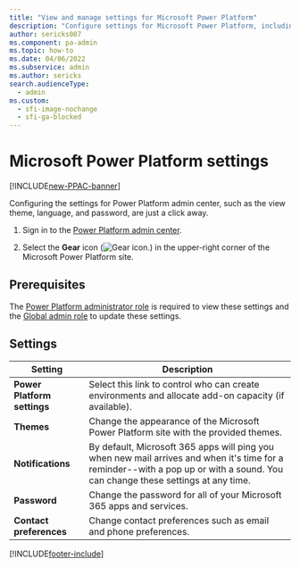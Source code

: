 ```yaml
---
title: "View and manage settings for Microsoft Power Platform"
description: "Configure settings for Microsoft Power Platform, including governance, themes, notifications, password, and contact preferences."
author: sericks007
ms.component: pa-admin
ms.topic: how-to
ms.date: 04/06/2022
ms.subservice: admin
ms.author: sericks
search.audienceType: 
  - admin
ms.custom:
  - sfi-image-nochange
  - sfi-ga-blocked
---
```

# Microsoft Power Platform settings

[!INCLUDE[new-PPAC-banner](~/includes/new-PPAC-banner.md)]

Configuring the settings for Power Platform admin center, such as the view theme, language, and password, are just a click away.

1. Sign in to the [Power Platform admin center](https://admin.powerplatform.microsoft.com).

2. Select the **Gear** icon (![Gear icon.](media/selection-rule-gear-button.png)) in the upper-right corner of the Microsoft Power Platform site.

## Prerequisites
The [Power Platform administrator role](use-service-admin-role-manage-tenant.md#power-platform-administrator) is required to view these settings and the [Global admin role](/microsoft-365/admin/add-users/about-admin-roles?view=o365-worldwide) to update these settings.

## Settings

|Setting |Description |
|---------|---------|
|**Power Platform settings**    | Select this link to control who can create environments and allocate add-on capacity (if available).    |
|**Themes**     | Change the appearance of the Microsoft Power Platform site with the provided themes.        |
|**Notifications** | By default, Microsoft 365 apps will ping you when new mail arrives and when it's time for a reminder--with a pop up or with a sound. You can change these settings at any time. |
|**Password**     | Change the password for all of your Microsoft 365 apps and services.        |
|**Contact preferences**    | Change contact preferences such as email and phone preferences.         |






[!INCLUDE[footer-include](../includes/footer-banner.md)]
